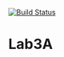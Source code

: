 [![Build Status](https://travis-ci.org/Suhani8884/Lab3A.svg?branch=master)](https://travis-ci.org/Suhani8884/Lab3A)
# Lab3A